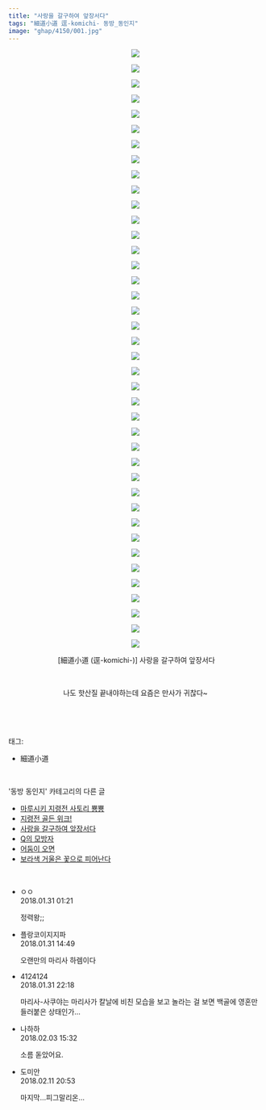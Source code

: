 ```yaml
---
title: "사랑을 갈구하여 앞장서다"
tags: "細道小道 逕-komichi- 동방_동인지"
image: "ghap/4150/001.jpg"
---
```

<div class="article">
<p style="text-align: center; clear: none; float: none;"><img src="{{ site.nasurl }}/ghap/4150/001.jpg"/></p>
<p style="text-align: center; clear: none; float: none;"><img src="{{ site.nasurl }}/ghap/4150/002.jpg"/></p>
<p style="text-align: center; clear: none; float: none;"><img src="{{ site.nasurl }}/ghap/4150/003.jpg"/></p>
<p style="text-align: center; clear: none; float: none;"><img src="{{ site.nasurl }}/ghap/4150/004.jpg"/></p>
<p style="text-align: center; clear: none; float: none;"><img src="{{ site.nasurl }}/ghap/4150/005.jpg"/></p>
<p style="text-align: center; clear: none; float: none;"><img src="{{ site.nasurl }}/ghap/4150/006.jpg"/></p>
<p style="text-align: center; clear: none; float: none;"><img src="{{ site.nasurl }}/ghap/4150/007.jpg"/></p>
<p style="text-align: center; clear: none; float: none;"><img src="{{ site.nasurl }}/ghap/4150/008.jpg"/></p>
<p style="text-align: center; clear: none; float: none;"><img src="{{ site.nasurl }}/ghap/4150/009.jpg"/></p>
<p style="text-align: center; clear: none; float: none;"><img src="{{ site.nasurl }}/ghap/4150/010.jpg"/></p>
<p style="text-align: center; clear: none; float: none;"><img src="{{ site.nasurl }}/ghap/4150/011.jpg"/></p>
<p style="text-align: center; clear: none; float: none;"><img src="{{ site.nasurl }}/ghap/4150/012.jpg"/></p>
<p style="text-align: center; clear: none; float: none;"><img src="{{ site.nasurl }}/ghap/4150/013.jpg"/></p>
<p style="text-align: center; clear: none; float: none;"><img src="{{ site.nasurl }}/ghap/4150/014.jpg"/></p>
<p style="text-align: center; clear: none; float: none;"><img src="{{ site.nasurl }}/ghap/4150/015.jpg"/></p>
<p style="text-align: center; clear: none; float: none;"><img src="{{ site.nasurl }}/ghap/4150/016.jpg"/></p>
<p style="text-align: center; clear: none; float: none;"><img src="{{ site.nasurl }}/ghap/4150/017.jpg"/></p>
<p style="text-align: center; clear: none; float: none;"><img src="{{ site.nasurl }}/ghap/4150/018.jpg"/></p>
<p style="text-align: center; clear: none; float: none;"><img src="{{ site.nasurl }}/ghap/4150/019.jpg"/></p>
<p style="text-align: center; clear: none; float: none;"><img src="{{ site.nasurl }}/ghap/4150/020.jpg"/></p>
<p style="text-align: center; clear: none; float: none;"><img src="{{ site.nasurl }}/ghap/4150/021.jpg"/></p>
<p style="text-align: center; clear: none; float: none;"><img src="{{ site.nasurl }}/ghap/4150/022.jpg"/></p>
<p style="text-align: center; clear: none; float: none;"><img src="{{ site.nasurl }}/ghap/4150/023.jpg"/></p>
<p style="text-align: center; clear: none; float: none;"><img src="{{ site.nasurl }}/ghap/4150/024.jpg"/></p>
<p style="text-align: center; clear: none; float: none;"><img src="{{ site.nasurl }}/ghap/4150/025.jpg"/></p>
<p style="text-align: center; clear: none; float: none;"><img src="{{ site.nasurl }}/ghap/4150/026.jpg"/></p>
<p style="text-align: center; clear: none; float: none;"><img src="{{ site.nasurl }}/ghap/4150/027.jpg"/></p>
<p style="text-align: center; clear: none; float: none;"><img src="{{ site.nasurl }}/ghap/4150/028.jpg"/></p>
<p style="text-align: center; clear: none; float: none;"><img src="{{ site.nasurl }}/ghap/4150/029.jpg"/></p>
<p style="text-align: center; clear: none; float: none;"><img src="{{ site.nasurl }}/ghap/4150/030.jpg"/></p>
<p style="text-align: center; clear: none; float: none;"><img src="{{ site.nasurl }}/ghap/4150/031.jpg"/></p>
<p style="text-align: center; clear: none; float: none;"><img src="{{ site.nasurl }}/ghap/4150/032.jpg"/></p>
<p style="text-align: center; clear: none; float: none;"><img src="{{ site.nasurl }}/ghap/4150/033.jpg"/></p>
<p style="text-align: center; clear: none; float: none;"><img src="{{ site.nasurl }}/ghap/4150/034.jpg"/></p>
<p style="text-align: center; clear: none; float: none;"><img src="{{ site.nasurl }}/ghap/4150/035.jpg"/></p>
<p style="text-align: center; clear: none; float: none;"><img src="{{ site.nasurl }}/ghap/4150/036.jpg"/></p>
<p style="text-align: center; clear: none; float: none;"><img src="{{ site.nasurl }}/ghap/4150/037.jpg"/></p>
<p style="text-align: center; clear: none; float: none;"><img src="{{ site.nasurl }}/ghap/4150/038.jpg"/></p>
<p style="text-align: center; clear: none; float: none;"><img src="{{ site.nasurl }}/ghap/4150/039.jpg"/></p>
<p style="text-align: center; clear: none; float: none;"><img src="{{ site.nasurl }}/ghap/4150/040.jpg"/></p>
<p style="text-align: center; clear: none; float: none;"> [細道小道 (逕-komichi-)] 사랑을 갈구하여 앞장서다</p>
<p style="text-align: center; clear: none; float: none;"><br/></p>
<p style="text-align: center; clear: none; float: none;">나도 핫산질 끝내야하는데 요즘은 만사가 귀찮다~</p>
<p><br/></p>
</div><br/>
<div class="tagTrail">
<p>태그: </p>
<ul>
<li>細道小道</li>
</ul>
</div><br/>
<div class="another">
<p>'동방 동인지' 카테고리의 다른 글</p>
<ul>
<li><a href="/2018-01-31-ghap_4153">마루시키 지령전 사토리 뿅뿅</a></li>
<li><a href="/2018-01-31-ghap_4151">지령전 골든 위크!</a></li>
<li><a href="/2018-01-31-ghap_4150">사랑을 갈구하여 앞장서다</a></li>
<li><a href="/2018-01-22-ghap_4147">Q의 모방자</a></li>
<li><a href="/2018-01-22-ghap_4146">어둠이 오면</a></li>
<li><a href="/2018-01-22-ghap_4145">보라색 거울은 꽃으로 피어난다</a></li>
</ul>
</div><br/>
<div class="cb_module cb_fluid">
<div class="cb_wrt cb_profile">
<div class="comment">
<ul>
<li class="cb_thumb_off" id="comment15187533">
<div class="cb_comment_area">
<div class="cb_info_area">
<div class="cb_section">
<span class="cb_nick_name">ㅇㅇ</span>
</div>
<div class="cb_section">
<span class="cb_date">2018.01.31 01:21 </span>
</div>
</div>
<div class="cb_dsc_comment">
<p class="cb_dsc">
											정력왕;;
										</p>
</div>
</div></li>
<li class="cb_thumb_off" id="comment15187860">
<div class="cb_comment_area">
<div class="cb_info_area">
<div class="cb_section">
<span class="cb_nick_name">플랑코이지지파</span>
</div>
<div class="cb_section">
<span class="cb_date">2018.01.31 14:49 </span>
</div>
</div>
<div class="cb_dsc_comment">
<p class="cb_dsc">
											오랜만의 마리사 하렘이다
										</p>
</div>
</div></li>
<li class="cb_thumb_off" id="comment15188312">
<div class="cb_comment_area">
<div class="cb_info_area">
<div class="cb_section">
<span class="cb_nick_name">4124124</span>
</div>
<div class="cb_section">
<span class="cb_date">2018.01.31 22:18 </span>
</div>
</div>
<div class="cb_dsc_comment">
<p class="cb_dsc">
											마리사-사쿠야는 마리사가 칼날에 비친 모습을 보고 놀라는 걸 보면 백골에 영혼만 들러붙은 상태인가...
										</p>
</div>
</div></li>
<li class="cb_thumb_off" id="comment15190979">
<div class="cb_comment_area">
<div class="cb_info_area">
<div class="cb_section">
<span class="cb_nick_name">나하하</span>
</div>
<div class="cb_section">
<span class="cb_date">2018.02.03 15:32 </span>
</div>
</div>
<div class="cb_dsc_comment">
<p class="cb_dsc">
											소름 돋았어요.
										</p>
</div>
</div></li>
<li class="cb_thumb_off" id="comment15197534">
<div class="cb_comment_area">
<div class="cb_info_area">
<div class="cb_section">
<span class="cb_nick_name">도미안</span>
</div>
<div class="cb_section">
<span class="cb_date">2018.02.11 20:53 </span>
</div>
</div>
<div class="cb_dsc_comment">
<p class="cb_dsc">
											마지막...피그말리온...
										</p>
</div>
</div></li>
</ul>
</div>
</div><!-- commentList close -->
</div><br/>
